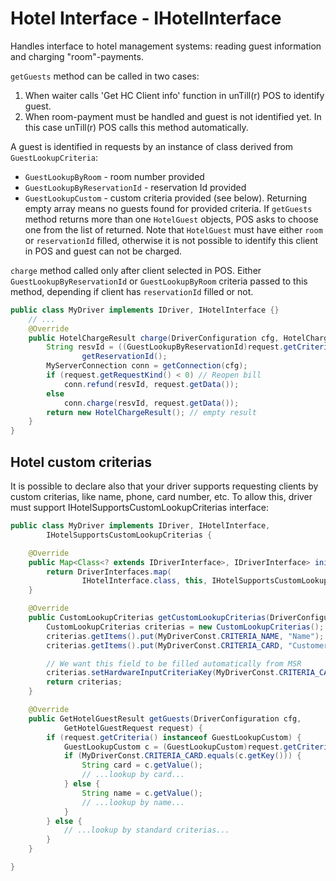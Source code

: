 # Hotel Interface - IHotelInterface

Handles interface to hotel management systems: reading guest information and charging "room"-payments. 

`getGuests` method can be called in two cases:
1. When waiter calls 'Get HC Client info' function in unTill(r) POS to identify guest.
2. When room-payment must be handled and guest is not identified yet. In this case unTill(r) POS calls this method automatically.

A guest is identified in requests by an instance of class derived from `GuestLookupCriteria`:
- `GuestLookupByRoom` - room number provided
- `GuestLookupByReservationId` - reservation Id provided 
- `GuestLookupCustom` - custom criteria provided (see below).
Returning empty array means no guests found for provided criteria. If `getGuests` method returns more than one `HotelGuest` objects, POS asks to choose one from the list of returned. Note that `HotelGuest` must have either `room` or `reservationId` filled, otherwise it is not possible to identify this client in POS and guest can not be charged.

`charge` method called only after client selected in POS. Either `GuestLookupByReservationId` or `GuestLookupByRoom` criteria passed to this method, depending if client has `reservationId` filled or not.

```java
public class MyDriver implements IDriver, IHotelInterface {}
    // ...
    @Override
    public HotelChargeResult charge(DriverConfiguration cfg, HotelChargeRequest request) throws EHotelGuestNotFound {
        String resvId = ((GuestLookupByReservationId)request.getCriteria()).
                getReservationId();
        MyServerConnection conn = getConnection(cfg);
        if (request.getRequestKind() < 0) // Reopen bill
            conn.refund(resvId, request.getData());
        else
            conn.charge(resvId, request.getData());
        return new HotelChargeResult(); // empty result
    }
}
```

## Hotel custom criterias
It is possible to declare also that your driver supports requesting clients by custom criterias, like name, phone, card number, etc. To allow this, driver must support IHotelSupportsCustomLookupCriterias interface:
```java
public class MyDriver implements IDriver, IHotelInterface,  
        IHotelSupportsCustomLookupCriterias {

    @Override
    public Map<Class<? extends IDriverInterface>, IDriverInterface> init(IDriverContext context) {
        return DriverInterfaces.map(
                IHotelInterface.class, this, IHotelSupportsCustomLookupCriterias.class, this);
    }

    @Override
    public CustomLookupCriterias getCustomLookupCriterias(DriverConfiguration cfg) {
        CustomLookupCriterias criterias = new CustomLookupCriterias();
        criterias.getItems().put(MyDriverConst.CRITERIA_NAME, "Name");
        criterias.getItems().put(MyDriverConst.CRITERIA_CARD, "CustomerCard");

        // We want this field to be filled automatically from MSR
        criterias.setHardwareInputCriteriaKey(MyDriverConst.CRITERIA_CARD); 
        return criterias;
    }    

    @Override
    public GetHotelGuestResult getGuests(DriverConfiguration cfg,
            GetHotelGuestRequest request) {
        if (request.getCriteria() instanceof GuestLookupCustom) {
            GuestLookupCustom c = (GuestLookupCustom)request.getCriteria();
            if (MyDriverConst.CRITERIA_CARD.equals(c.getKey())) {
                String card = c.getValue();
                // ...lookup by card...
            } else {
                String name = c.getValue();
                // ...lookup by name...
            }
        } else {
            // ...lookup by standard criterias...
        }
    }    

}
```

